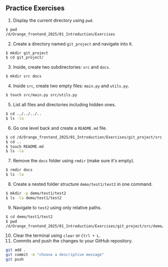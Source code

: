 ## Practice Exercises

1. Display the current directory using `pwd`.

```bash
$ pwd
/d/Orange_frontend_2025/01_Introduction/Exercises
```

2. Create a directory named `git_project` and navigate into it.

```bash
$ mkdir git_project
$ cd git_project/
```

3. Inside, create two subdirectories: `src` and `docs`.

```bash
$ mkdir src docs
```

4. Inside `src`, create two empty files: `main.py` and `utils.py`.

```bash
$ touch src/main.py src/utils.py
```

5. List all files and directories including hidden ones.

```bash
$ cd ../../../..
$ ls -la
```

6. Go one level back and create a `README.md` file.

```bash
$ cd /d/Orange_frontend_2025/01_Introduction/Exercises/git_project/src
$ cd ..
$ touch README.md
$ ls -la
```

7. Remove the `docs` folder using `rmdir` (make sure it's empty).

```bash
$ rmdir docs
$ ls -la
```

8. Create a nested folder structure `demo/test1/test2` in one command.

```bash
$ mkdir -p demo/test1/test2
$ ls -la demo/test1/test2
```

9. Navigate to `test2` using only relative paths.

```bash
$ cd demo/test1/test2
$ pwd
/d/Orange_frontend_2025/01_Introduction/Exercises/git_project/src/demo/test1/test2
```

10. Clear the terminal using `clear` or `Ctrl + L`.
11. Commits and push the changes to your GitHub repository.

```bash
git add .
git commit -m "choose a descriptive message"
git push
```

